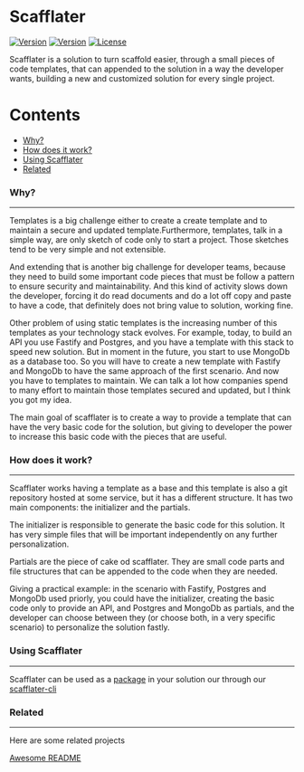 Scafflater
===

[![Version](https://img.shields.io/npm/v/scafflater.svg)](https://npmjs.org/package/scafflater)
[![Version](https://img.shields.io/npm/v/scafflater.svg)](https://npmjs.org/package/scafflater-cli)
[![License](https://img.shields.io/npm/l/scafflater.svg)](https://github.com/chicoribas/scafflater/blob/master/package.json)

Scafflater is a solution to turn scaffold easier, through a small pieces of code templates, that can appended to the solution in a way the developer wants, building a new and customized solution for every single project.

Contents
===

 - [Why?](#-why)
 - [How does it work?](#-how-does-it-work)
 - [Using Scafflater](#-using-scafflater)
 - [Related](#-related)

### Why?
---
Templates is a big challenge either to create a create template and to maintain a secure and updated template.Furthermore, templates, talk in a simple way, are only sketch  of code only to start a project. Those sketches tend to be very simple and not extensible.

And extending that is another big challenge for developer teams, because they need to build some important code pieces that must be follow a pattern to ensure security and maintainability. And this kind of activity slows down the developer, forcing it do read documents and do a lot off copy and paste to have a code, that definitely does not bring value to solution, working fine.

Other problem of using static templates is the increasing number of this templates as your technology stack evolves. For example, today, to build an API you use Fastify and Postgres, and you have a template with this stack to speed new solution. But in moment in the future, you start to use MongoDb as a database too. So you will have to create a new template with Fastify and MongoDb to have the same approach of the first scenario. And now you have to templates to maintain. We can talk a lot how companies spend to many effort to maintain those templates secured and updated, but I think you got my idea.

The main goal of scafflater is to create a way to provide a template that can have the very basic code for the solution, but giving to developer the power to increase this basic code with the pieces that are useful.

### How does it work?
---
Scafflater works having a template as a base and this template is also a git repository hosted at some service, but it has a different structure. It has two main components: the initializer and the partials. 

The initializer is responsible to generate the basic code for this solution. It has very simple files that will be important independently on any further personalization.

Partials are the piece of cake od scafflater. They are small code parts and file structures that can be appended to the code when they are needed. 

Giving a practical example: in the scenario with Fastify, Postgres and MongoDb used priorly, you could have the initializer, creating the basic code only to provide an API, and Postgres and MongoDb as partials, and the developer can choose between they (or choose both, in a very specific scenario) to personalize the solution fastly.

### Using Scafflater
---

Scafflater can be used as a [package](https://www.npmjs.com/package/scafflater) in your solution our through our [scafflater-cli](https://www.npmjs.com/package/scafflater-cli)

### Related
---
Here are some related projects

[Awesome README](https://github.com/matiassingers/awesome-readme)
